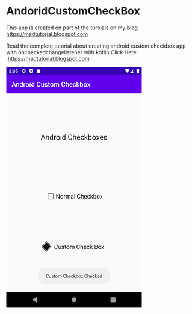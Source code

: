 # AndoridCustomCheckBox

This app is created on part of the turoials on my blog https://madtutorial.blogspot.com

Read the complete tutorial about creating android custom checkbox app with oncheckedchangelistener with kotlin
Click Here :https://madtutorial.blogspot.com

![Android Custom Checkbox](/screenshots/Screenshot_1590719734.png)
